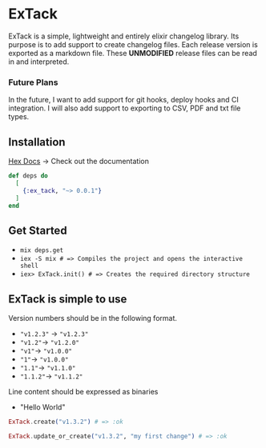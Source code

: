 # ExTack

ExTack is a simple, lightweight and entirely elixir changelog library. Its purpose is to add support to create changelog files. Each release version is exported as a markdown file. These **UNMODIFIED** release files can be read in and interpreted.

### Future Plans

In the future, I want to add support for git hooks, deploy hooks and CI integration. I will also add support to exporting to CSV, PDF and txt file types.

## Installation

[Hex Docs](https://hex.pm/packages/ex_tack) -> Check out the documentation

```elixir
def deps do
  [
    {:ex_tack, "~> 0.0.1"}
  ]
end
```

## Get Started

- `mix deps.get`
- `iex -S mix # => Compiles the project and opens the interactive shell`
- `iex> ExTack.init() # => Creates the required directory structure`

## ExTack is simple to use

Version numbers should be in the following format.

- `"v1.2.3"` -> `"v1.2.3"`
- `"v1.2"`-> `"v1.2.0"`
- `"v1"`-> `"v1.0.0"`
- `"1"`-> `"v1.0.0"`
- `"1.1"`-> `"v1.1.0"`
- `"1.1.2"`-> `"v1.1.2"`

Line content should be expressed as binaries

- "Hello World"

```elixir
ExTack.create("v1.3.2") # => :ok

ExTack.update_or_create("v1.3.2", "my first change") # => :ok
```
